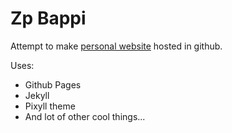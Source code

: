 # Zp Bappi
Attempt to make [personal website](http://zpbappi.github.io) hosted in github.

Uses:
- Github Pages
- Jekyll
- Pixyll theme
- And lot of other cool things...